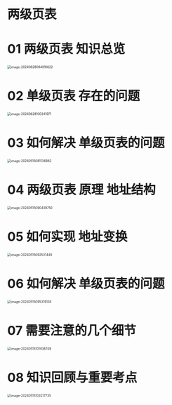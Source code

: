 # 两级页表



# 01 两级页表 知识总览

<img src="https://cvp.oss-cn-shanghai.aliyuncs.com/picgo/202406280948787.png" alt="image-20240628094810622" style="zoom:50%;" />



# 02 单级页表 存在的问题

<img src="https://cvp.oss-cn-shanghai.aliyuncs.com/picgo/202406281002100.png" alt="image-20240628100241971" style="zoom:50%;" />



# 03 如何解决 单级页表的问题

<img src="https://cvp.oss-cn-shanghai.aliyuncs.com/picgo/202405150811125.png" alt="image-20240515081134982" style="zoom:50%;" />



# 04 两级页表 原理 地址结构

<img src="https://cvp.oss-cn-shanghai.aliyuncs.com/picgo/202405150904009.png" alt="image-20240515090439750" style="zoom:50%;" />



# 05 如何实现 地址变换

<img src="https://cvp.oss-cn-shanghai.aliyuncs.com/picgo/202405150925634.png" alt="image-20240515092531449" style="zoom:50%;" />



# 06 如何解决 单级页表的问题

<img src="https://cvp.oss-cn-shanghai.aliyuncs.com/picgo/202405150953347.png" alt="image-20240515095319138" style="zoom: 50%;" />



# 07 需要注意的几个细节

<img src="https://cvp.oss-cn-shanghai.aliyuncs.com/picgo/202405151019113.png" alt="image-20240515101938749" style="zoom:50%;" />



# 08 知识回顾与重要考点

<img src="https://cvp.oss-cn-shanghai.aliyuncs.com/picgo/202405151032907.png" alt="image-20240515103217735" style="zoom:50%;" />